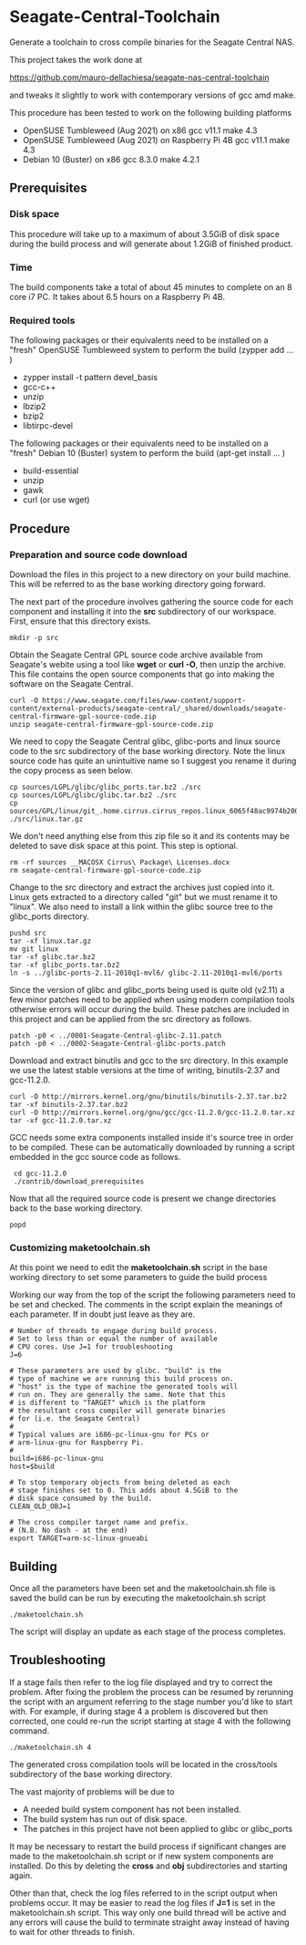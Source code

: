 # Seagate-Central-Toolchain
Generate a toolchain to cross compile binaries for the Seagate 
Central NAS.

This project takes the work done at 

https://github.com/mauro-dellachiesa/seagate-nas-central-toolchain

and tweaks it slightly to work with contemporary versions of 
gcc amd make.

This procedure has been tested to work on the following building
platforms

* OpenSUSE Tumbleweed (Aug 2021) on x86  gcc v11.1 make 4.3
* OpenSUSE Tumbleweed (Aug 2021) on Raspberry Pi 4B  gcc v11.1 make 4.3
* Debian 10 (Buster) on x86  gcc 8.3.0 make 4.2.1

## Prerequisites
### Disk space
This procedure will take up to a maximum of about 3.5GiB of disk space
during the build process and will generate about 1.2GiB of finished
product. 

### Time
The build components take a total of about 45 minutes to complete on an 
8 core i7 PC. It takes about 6.5 hours on a Raspberry Pi 4B.

### Required tools
The following packages or their equivalents need to be installed on
a "fresh" OpenSUSE Tumbleweed system to perform the build (zypper add ... )

* zypper install -t pattern devel_basis
* gcc-c++
* unzip
* lbzip2
* bzip2
* libtirpc-devel

The following packages or their equivalents need to be installed on 
a "fresh" Debian 10 (Buster) system to perform the build (apt-get install ... )

* build-essential
* unzip
* gawk
* curl (or use wget)

## Procedure
### Preparation and source code download
Download the files in this project to a new directory on your
build machine. This will be referred to as the base working 
directory going forward.

The next part of the procedure involves gathering the source
code for each component and installing it into the **src** 
subdirectory of our workspace. First, ensure that this directory 
exists.

    mkdir -p src

Obtain the Seagate Central GPL source code archive available from 
Seagate's webite using a tool like **wget** or **curl -O**, then
unzip the archive. This file contains the open source components 
that go into making the software on the Seagate Central.

    curl -O https://www.seagate.com/files/www-content/support-content/external-products/seagate-central/_shared/downloads/seagate-central-firmware-gpl-source-code.zip
    unzip seagate-central-firmware-gpl-source-code.zip
    
We need to copy the Seagate Central glibc, glibc-ports and linux 
source code to the src subdirectory of the base working directory. 
Note the linux source code has quite an unintuitive name so I suggest
you rename it during the copy process as seen below.

    cp sources/LGPL/glibc/glibc_ports.tar.bz2 ./src
    cp sources/LGPL/glibc/glibc.tar.bz2 ./src
    cp sources/GPL/linux/git_.home.cirrus.cirrus_repos.linux_6065f48ac9974b200566c51d58bced9c639a2aad.tar.gz ./src/linux.tar.gz
    
We don't need anything else from this zip file so it and its 
contents may be deleted to save disk space at this point. This step 
is optional.

    rm -rf sources __MACOSX Cirrus\ Package\ Licenses.docx
    rm seagate-central-firmware-gpl-source-code.zip

Change to the src directory and extract the archives just copied into
it. Linux gets extracted to a directory called "git" but we must 
rename it to "linux". We also need to install a link within the glibc
source tree to the glibc_ports directory.

    pushd src
    tar -xf linux.tar.gz
    mv git linux
    tar -xf glibc.tar.bz2
    tar -xf glibc_ports.tar.bz2
    ln -s ../glibc-ports-2.11-2010q1-mvl6/ glibc-2.11-2010q1-mvl6/ports

Since the version of glibc and glibc_ports being used is quite old (v2.11)
a few minor patches need to be applied when using modern compilation
tools otherwise errors will occur during the build. These patches are 
included in this project and can be applied from the src directory as follows.
     
    patch -p0 < ../0001-Seagate-Central-glibc-2.11.patch
    patch -p0 < ../0002-Seagate-Central-glibc-ports.patch
    
Download and extract binutils and gcc to the src directory. In this example 
we use the latest stable versions at the time of writing, binutils-2.37 and
gcc-11.2.0.
    
    curl -O http://mirrors.kernel.org/gnu/binutils/binutils-2.37.tar.bz2
    tar -xf binutils-2.37.tar.bz2
    curl -O http://mirrors.kernel.org/gnu/gcc/gcc-11.2.0/gcc-11.2.0.tar.xz
    tar -xf gcc-11.2.0.tar.xz
     
GCC needs some extra components installed inside it's source tree in order
to be compiled. These can be automatically downloaded by running a script
embedded in the gcc source code as follows. 

     cd gcc-11.2.0
     ./contrib/download_prerequisites
     
Now that all the required source code is present we change directories back 
to the base working directory.

    popd

### Customizing maketoolchain.sh
At this point we need to edit the **maketoolchain.sh** script in the 
base working directory to set some parameters to guide the build process

Working our way from the top of the script the following parameters need to
be set and checked. The comments in the script explain the meanings of each
parameter. If in doubt just leave as they are.

    # Number of threads to engage during build process.
    # Set to less than or equal the number of available
    # CPU cores. Use J=1 for troubleshooting
    J=6
    
    # These parameters are used by glibc. "build" is the
    # type of machine we are running this build process on.
    # "host" is the type of machine the generated tools will
    # run on. They are generally the same. Note that this
    # is different to "TARGET" which is the platform
    # the resultant cross compiler will generate binaries
    # for (i.e. the Seagate Central)
    #
    # Typical values are i686-pc-linux-gnu for PCs or
    # arm-linux-gnu for Raspberry Pi.
    #
    build=i686-pc-linux-gnu
    host=$build
    
    # To stop temporary objects from being deleted as each
    # stage finishes set to 0. This adds about 4.5GiB to the
    # disk space consumed by the build.
    CLEAN_OLD_OBJ=1
    
    # The cross compiler target name and prefix.
    # (N.B. No dash - at the end)
    export TARGET=arm-sc-linux-gnueabi


## Building
Once all the parameters have been set and the maketoolchain.sh
file is saved the build can be run by executing the 
maketoolchain.sh script

    ./maketoolchain.sh

The script will display an update as each stage of the process 
completes.

## Troubleshooting
If a stage fails then refer to the log file displayed and try to
correct the problem. After fixing the problem the process can be
resumed by rerunning the script with an argument referring to the
stage number you'd like to start with. For example, if during stage
4 a problem is discovered but then corrected, one could re-run
the script starting at stage 4 with the following command.

    ./maketoolchain.sh 4
    
The generated cross compilation tools will be located in the
cross/tools subdirectory of the base working directory.

The vast majority of problems will be due to 

* A needed build system component has not been installed.
* The build system has run out of disk space.
* The patches in this project have not been applied to glibc or 
  glibc_ports

It may be necessary to restart the build process if significant
changes are made to the maketoolchain.sh script or if new
system components are installed. Do this by deleting the
**cross** and **obj** subdirectories and starting again.

Other than that, check the log files referred to in the 
script output when problems occur. It may be easier to read the
log files if **J=1** is set in the maketoolchain.sh script. This
way only one build thread will be active and any errors will cause
the build to terminate straight away instead of having to wait
for other threads to finish.
